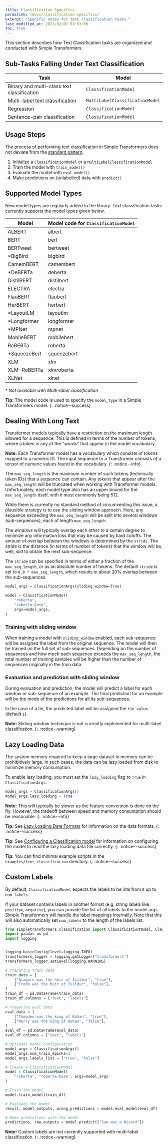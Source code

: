 ```yaml
---
title: Classification Specifics
permalink: /docs/classification-specifics/
excerpt: "Specific notes for text classification tasks."
last_modified_at: 2021/02/02 02:03:09
toc: true
---
```


This section describes how Text Classification tasks are organized and conducted with Simple Transformers.

## Sub-Tasks Falling Under Text Classification

| Task                                       | Model                           |
| ------------------------------------------ | ------------------------------- |
| Binary and multi-class text classification | `ClassificationModel`           |
| Multi-label text classification            | `MultiLabelClassificationModel` |
| Regression                                 | `ClassificationModel`           |
| Sentence-pair classification               | `ClassificationModel`           |


## Usage Steps

The process of performing text classification in Simple Transformers does not deviate from the [standard pattern](/docs/usage/#task-specific-models).

1. Initialize a `ClassificationModel` or a `MultiLabelClassificationModel`
2. Train the model with `train_model()`
3. Evaluate the model with `eval_model()`
4. Make predictions on (unlabelled) data with `predict()`


## Supported Model Types

New model types are regularly added to the library. Text classification tasks currently supports the model types given below.

| Model        | Model code for `ClassificationModel` |
| ------------ | ------------------------------------ |
| ALBERT       | albert                               |
| BERT         | bert                                 |
| BERTweet     | bertweet                             |
| *BigBird     | bigbird                              |
| CamemBERT    | camembert                            |
| *DeBERTa     | deberta                              |
| DistilBERT   | distilbert                           |
| ELECTRA      | electra                              |
| FlauBERT     | flaubert                             |
| HerBERT      | herbert                              |
| *LayoutLM     | layoutlm                             |
| *Longformer  | longformer                           |
| *MPNet       | mpnet                                |
| MobileBERT   | mobilebert                           |
| RoBERTa      | roberta                              |
| *SqueezeBert | squeezebert                          |
| XLM          | xlm                                  |
| XLM-RoBERTa  | xlmroberta                           |
| XLNet        | xlnet                                |

\* *Not available with Multi-label classification*

**Tip:** The model code is used to specify the `model_type` in a Simple Transformers model.
{: .notice--success}


## Dealing With Long Text

Transformer models typically have a restriction on the maximum length allowed for a sequence. This is defined in terms of the number of tokens, where a token is any of the "words" that appear in the model vocabulary.

**Note:** Each Transformer model has a vocabulary which consists of *tokens* mapped to a numeric ID. The input sequence to a Transformer consists of a tensor of numeric values found in the vocabulary.
{: .notice--info}

The `max_seq_length` is the maximum number of such tokens (technically token IDs) that a sequence can contain. Any tokens that appear after the `max_seq_length` will be truncated when working with Transformer models. Unfortunately, each model type also has an upper bound for the `max_seq_length` itself, with it most commonly being 512.

While there is currently no standard method of circumventing this issue, a plausible strategy is to use the sliding window approach. Here, any sequence exceeding the `max_seq_length` will be split into several windows (sub-sequences), each of length `max_seq_length`.

The *windows* will typically overlap each other to a certain degree to minimize any information loss that may be caused by hard cutoffs. The amount of overlap between the windows is determined by the `stride`. The stride is the distance (in terms of number of tokens) that the window will be, well, *slid* to obtain the next sub-sequence.

The `stride` can be specified in terms of either a fraction of the `max_seq_length`, or as an absolute number of tokens. The default `stride` is set to `0.8 * max_seq_length`, which results in about 20% overlap between the sub-sequences.

```python
model_args = ClassificationArgs(sliding_window=True)

model = ClassificationModel(
    "roberta",
    "roberta-base",
    args=model_args,
)
```

### Training with sliding window

When training a model with `sliding_window` enabled, each sub-sequence will be assigned the label from the original sequence. The model will then be trained on the full set of sub-sequences. Depending on the number of sequences and how much each sequence exceeds the `max_seq_length`, the total number of training samples will be higher than the number of sequences originally in the train data.

### Evaluation and prediction with sliding window

During evaluation and prediction, the model will predict a label for each window or sub-sequence of an example. The final prediction for an example will be the mode of the predictions for all its sub-sequences.

In the case of a tie, the predicted label will be assigned the `tie_value` (default `1`).

**Note:** Sliding window technique is not currently implemented for multi-label classification.
{: .notice--warning}


## Lazy Loading Data

The system memory required to keep a large dataset in memory can be prohibitively large. In such cases, the data can be lazy loaded from disk to minimize memory consumption.

To enable lazy loading, you must set the `lazy_loading` flag to `True` in `ClassificationArgs`.


```python
model_args = ClassificationArgs()
model_args.lazy_loading = True
```

**Note:** This will typically be slower as the feature conversion is done on the fly. However, the tradeoff between speed and memory consumption should be reasonable.
{: .notice--info}

**Tip:** See [Lazy Loading Data Formats](/docs/classification-data-formats/#lazy-loading-data-format) for information on the data formats.
{: .notice--success}

**Tip:** See [Configuring a Classification model](/docs/classification-models/#configuring-a-classification-model) for information on configuring the model to read the lazy loading data file correctly.
{: .notice--success}

**Tip:** You can find minimal example scripts in the `examples/text_classification` directory.
{: .notice--success}


## Custom Labels

By default, `ClassificationModel` expects the labels to be ints from `0` up to `num_labels`.

If your dataset contains labels in another format (e.g. string labels like `positive`, `negative`), you can provide the list of all labels to the model args. Simple Transformers will handle the label mappings internally. Note that this will also automatically set `num_labels` to the length of the labels list.

```python
from simpletransformers.classification import ClassificationModel, ClassificationArgs
import pandas as pd
import logging


logging.basicConfig(level=logging.INFO)
transformers_logger = logging.getLogger("transformers")
transformers_logger.setLevel(logging.WARNING)

# Preparing train data
train_data = [
    ["Aragorn was the heir of Isildur", "true"],
    ["Frodo was the heir of Isildur", "false"],
]
train_df = pd.DataFrame(train_data)
train_df.columns = ["text", "labels"]

# Preparing eval data
eval_data = [
    ["Theoden was the king of Rohan", "true"],
    ["Merry was the king of Rohan", "false"],
]
eval_df = pd.DataFrame(eval_data)
eval_df.columns = ["text", "labels"]

# Optional model configuration
model_args = ClassificationArgs()
model_args.num_train_epochs=1
model_args.labels_list = ["true", "false"]

# Create a ClassificationModel
model = ClassificationModel(
    "roberta", "roberta-base", args=model_args
)

# Train the model
model.train_model(train_df)

# Evaluate the model
result, model_outputs, wrong_predictions = model.eval_model(eval_df)

# Make predictions with the model
predictions, raw_outputs = model.predict(["Sam was a Wizard"])

```

**Note:** Custom labels are not currently supported with multi-label classification.
{: .notice--warning}
